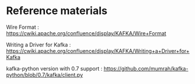 # Reference materials

Wire Format
:   https://cwiki.apache.org/confluence/display/KAFKA/Wire+Format

Writing a Driver for Kafka
:   https://cwiki.apache.org/confluence/display/KAFKA/Writing+a+Driver+for+Kafka

kafka-python version with 0.7 support
:   https://github.com/mumrah/kafka-python/blob/0.7/kafka/client.py
